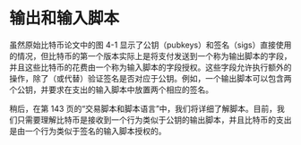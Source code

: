 # 输出和输入脚本

虽然原始比特币论文中的图 4-1 显示了公钥（pubkeys）和签名（sigs）直接使用的情况，但比特币的第一个版本实际上是将支付发送到一个称为输出脚本的字段，并且这些比特币的花费由一个称为输入脚本的字段授权。这些字段允许执行额外的操作，除了（或代替）验证签名是否对应于公钥。例如，一个输出脚本可以包含两个公钥，并要求在支出的输入脚本中放置两个相应的签名。

 稍后，在第 143 页的“交易脚本和脚本语言”中，我们将详细了解脚本。目前，我们只需要理解比特币是接收到一个行为类似于公钥的输出脚本，并且比特币的支出是由一个行为类似于签名的输入脚本授权的。

 